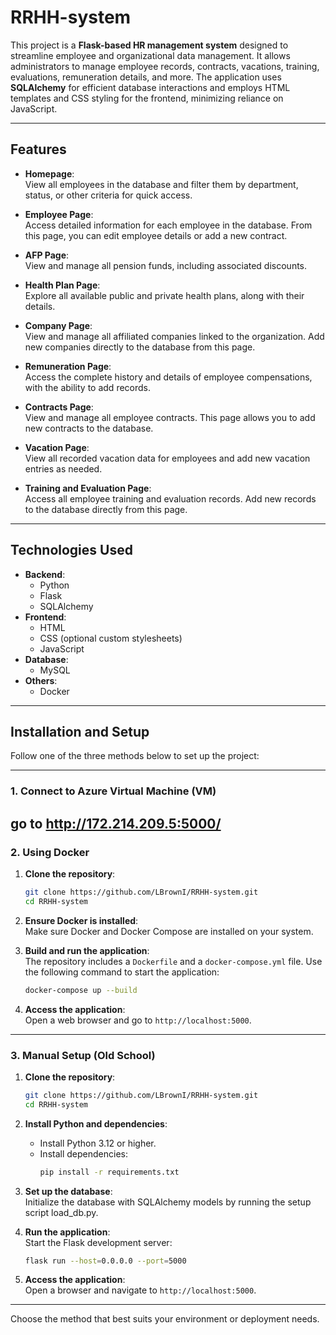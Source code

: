 # RRHH-system

This project is a **Flask-based HR management system** designed to streamline employee and organizational data management. It allows administrators to manage employee records, contracts, vacations, training, evaluations, remuneration details, and more. The application uses **SQLAlchemy** for efficient database interactions and employs HTML templates and CSS styling for the frontend, minimizing reliance on JavaScript.


---

## Features

- **Homepage**:  
  View all employees in the database and filter them by department, status, or other criteria for quick access.

- **Employee Page**:  
  Access detailed information for each employee in the database. From this page, you can edit employee details or add a new contract.

- **AFP Page**:  
  View and manage all pension funds, including associated discounts.

- **Health Plan Page**:  
  Explore all available public and private health plans, along with their details.

- **Company Page**:  
  View and manage all affiliated companies linked to the organization. Add new companies directly to the database from this page.

- **Remuneration Page**:  
  Access the complete history and details of employee compensations, with the ability to add records.

- **Contracts Page**:  
  View and manage all employee contracts. This page allows you to add new contracts to the database.

- **Vacation Page**:  
  View all recorded vacation data for employees and add new vacation entries as needed.

- **Training and Evaluation Page**:  
  Access all employee training and evaluation records. Add new records to the database directly from this page.


---

## Technologies Used

- **Backend**:
  - Python   
  - Flask
  - SQLAlchemy
- **Frontend**:
  - HTML
  - CSS (optional custom stylesheets)
  - JavaScript
- **Database**:
  - MySQL
- **Others**:
  - Docker

---


## Installation and Setup

Follow one of the three methods below to set up the project:

---

### 1. **Connect to Azure Virtual Machine (VM)**

go to http://172.214.209.5:5000/
---

### 2. **Using Docker**

1. **Clone the repository**:  
   ```bash
   git clone https://github.com/LBrownI/RRHH-system.git
   cd RRHH-system
   ```

2. **Ensure Docker is installed**:  
   Make sure Docker and Docker Compose are installed on your system.  

3. **Build and run the application**:  
   The repository includes a `Dockerfile` and a `docker-compose.yml` file. Use the following command to start the application:  
   ```bash
   docker-compose up --build
   ```

4. **Access the application**:  
   Open a web browser and go to `http://localhost:5000`.

---

### 3. **Manual Setup (Old School)**

1. **Clone the repository**:  
   ```bash
   git clone https://github.com/LBrownI/RRHH-system.git
   cd RRHH-system
   ```

2. **Install Python and dependencies**:  
   - Install Python 3.12 or higher.  
   - Install dependencies:  
     ```bash
     pip install -r requirements.txt
     ```

3. **Set up the database**:  
   Initialize the database with SQLAlchemy models by running the setup script load_db.py.  

4. **Run the application**:  
   Start the Flask development server:  
   ```bash
   flask run --host=0.0.0.0 --port=5000
   ```

5. **Access the application**:  
   Open a browser and navigate to `http://localhost:5000`.

---

Choose the method that best suits your environment or deployment needs.


